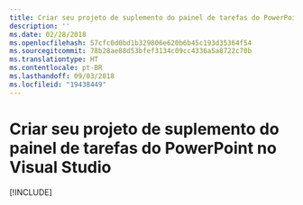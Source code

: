 ```yaml
---
title: Criar seu projeto de suplemento do painel de tarefas do PowerPoint no Visual Studio
description: ''
ms.date: 02/28/2018
ms.openlocfilehash: 57cfc0d0bd1b329806e620b6b45c193d35364f54
ms.sourcegitcommit: 78b28ae88d53bfef3134c09cc4336a5a8722c70b
ms.translationtype: HT
ms.contentlocale: pt-BR
ms.lasthandoff: 09/03/2018
ms.locfileid: "19438449"
---
```

# <a name="create-your-powerpoint-task-pane-add-in-project-in-visual-studio"></a>Criar seu projeto de suplemento do painel de tarefas do PowerPoint no Visual Studio

[!INCLUDE[](../includes/powerpoint-tutorial-setup.md)]